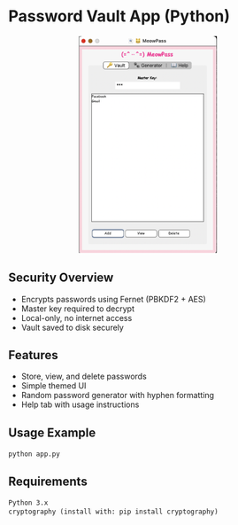 # Password Vault App (Python)

<p align="center">
  <img src="screenshot1.png" width="250"/>
</p>

## Security Overview  
- Encrypts passwords using Fernet (PBKDF2 + AES)  
- Master key required to decrypt  
- Local-only, no internet access  
- Vault saved to disk securely  

## Features  
- Store, view, and delete passwords  
- Simple themed UI  
- Random password generator with hyphen formatting  
- Help tab with usage instructions  

## Usage Example  
<pre><code>python app.py</code></pre>

## Requirements  
<pre><code>Python 3.x  
cryptography (install with: pip install cryptography)</code></pre>
